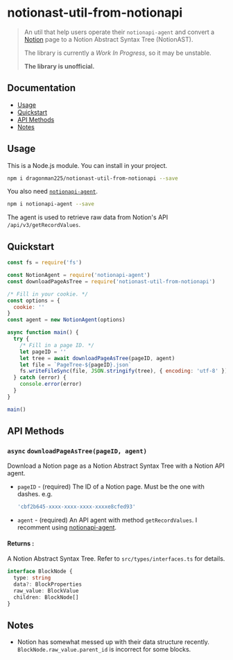 # notionast-util-from-notionapi

> An util that help users operate their `notionapi-agent` and convert a [Notion](https://www.notion.so) page to a Notion Abstract Syntax Tree (NotionAST).
>
> The library is currently a *Work In Progress*, so it may be unstable.
>
> **The library is unofficial.**

## Documentation

* [Usage](#Usage)
* [Quickstart](#Quickstart)
* [API Methods](#API-Methods)
* [Notes](#Notes)

## Usage

This is a Node.js module. You can install in your project.

```bash
npm i dragonman225/notionast-util-from-notionapi --save
```

You also need [`notionapi-agent`](https://github.com/dragonman225/notionapi-agent).

```bash
npm i notionapi-agent --save
```

The agent is used to retrieve raw data from Notion's API `/api/v3/getRecordValues`.

## Quickstart

```javascript
const fs = require('fs')

const NotionAgent = require('notionapi-agent')
const downloadPageAsTree = require('notionast-util-from-notionapi')

/* Fill in your cookie. */
const options = {
  cookie: ''
}
const agent = new NotionAgent(options)

async function main() {
  try {
    /* Fill in a page ID. */
    let pageID = ''
    let tree = await downloadPageAsTree(pageID, agent)
    let file = `PageTree-${pageID}.json`
    fs.writeFileSync(file, JSON.stringify(tree), { encoding: 'utf-8' })
  } catch (error) {
    console.error(error)
  }
}

main()
```

## API Methods

### `async` `downloadPageAsTree(pageID, agent)`

Download a Notion page as a Notion Abstract Syntax Tree with a Notion API agent.

* `pageID` - (required) The ID of a Notion page. Must be the one with dashes. e.g.

  ```javascript
  'cbf2b645-xxxx-xxxx-xxxx-xxxxe8cfed93'
  ```

* `agent` - (required) An API agent with method `getRecordValues`. I recomment using [notionapi-agent](https://github.com/dragonman225/notionapi-agent).

#### Returns :

A Notion Abstract Syntax Tree. Refer to `src/types/interfaces.ts` for details.

```typescript
interface BlockNode {
  type: string
  data?: BlockProperties
  raw_value: BlockValue
  children: BlockNode[]
}
```

## Notes

* Notion has somewhat messed up with their data structure recently. `BlockNode.raw_value.parent_id` is incorrect for some blocks.
